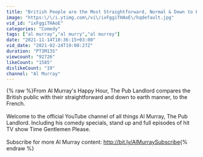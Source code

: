 ```yaml
---
title: "British People are the Most Straightforward, Normal & Down to Earth | Al Murray Stand Up"
image: "https:\/\/i.ytimg.com\/vi\/ixFggiTHAoE\/hqdefault.jpg"
vid_id: "ixFggiTHAoE"
categories: "Comedy"
tags: ["al murray","al murry","al murrey"]
date: "2021-11-14T10:36:15+03:00"
vid_date: "2021-02-24T19:00:27Z"
duration: "PT3M13S"
viewcount: "92726"
likeCount: "1585"
dislikeCount: "19"
channel: "Al Murray"
---
```

{% raw %}From Al Murray's Happy Hour, The Pub Landlord compares the British public with their straightforward and down to earth manner, to the French.<br /><br />Welcome to the official YouTube channel of all things Al Murray, The Pub Landlord. Including his comedy specials, stand up and full episodes of hit TV show Time Gentlemen Please. <br /><br />Subscribe for more Al Murray content: <a rel="nofollow" target="blank" href="http://bit.ly/AlMurraySubscribe">http://bit.ly/AlMurraySubscribe</a>{% endraw %}
